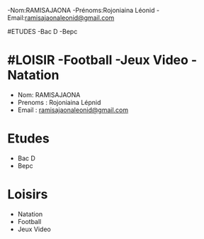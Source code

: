 

-Nom:RAMISAJAONA
-Prénoms:Rojoniaina Léonid
-Email:ramisajaonaleonid@gmail.com

#ETUDES
-Bac D
-Bepc

#LOISIR 
-Football
-Jeux Video
-Natation
=======
- Nom: RAMISAJAONA
- Prenoms : Rojoniaina Lépnid
- Email : ramisajaonaleonid@gmail.com

# Etudes 

- Bac D 
- Bepc

# Loisirs

- Natation
- Football 
- Jeux Video


